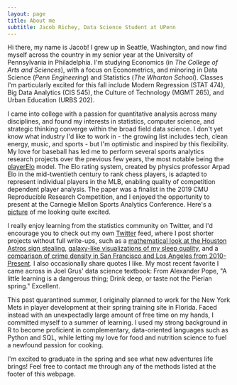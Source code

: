 ```yaml
---
layout: page
title: About me
subtitle: Jacob Richey, Data Science Student at UPenn
---
```


Hi there, my name is Jacob! I grew up in Seattle, Washington, and now find myself across the country in my senior year at the University of Pennsylvania in Philadelphia. I'm studying Economics (in *The College of Arts and Sciences*), with a focus on Econometrics, and minoring in Data Science (*Penn Engineering*) and Statistics (*The Wharton School*). Classes I'm particularly excited for this fall include Modern Regression (STAT 474), Big Data Analytics (CIS 545), the Culture of Technology (MGMT 265), and Urban Education (URBS 202). 

I came into college with a passion for quantitative analysis across many disciplines, and found my interests in statistics, computer science, and strategic thinking converge within the broad field data science. I don't yet know what industry I'd like to work in - the growing list includes tech, clean energy, music, and sports - but I'm optimistic and inspired by this flexibility. My love for baseball has led me to perform several sports analytics research projects over the previous few years, the most notable being the [playerElo](https://jacobrichey.github.io/2019-09-10-playerElo-2019/) model. The Elo rating system, created by physics professor Arpad Elo in the mid-twentieth century to rank chess players, is adapted to represent individual players in the MLB, enabling quality of competition dependent player analysis. The paper was a finalist in the 2019 CMU Reproducible Research Competition, and I enjoyed the opportunity to present at the Carnegie Mellon Sports Analytics Conference. Here's a [picture](https://twitter.com/CMU_Stats/status/1191118563106361347?s=20) of me looking quite excited. 

I really enjoy learning from the statistics community on Twitter, and I'd encourage you to check out my own [Twitter](https://twitter.com/Richey_Jacob) feed, where I post shorter projects without full write-ups, such as a [mathematical look at the Houston Astros sign stealing](https://twitter.com/Richey_Jacob/status/1262454513283166208), [galaxy-like visualizations of my sleep quality](https://twitter.com/Richey_Jacob/status/1196596855100104704), and a [comparison of crime density in San Francisco and Los Angeles from 2010-Present](https://twitter.com/Richey_Jacob/status/1189950161566330880). I also occasionally share quotes I like. My most recent favorite I came across in Joel Grus' data science textbook: From Alexander Pope, "A little learning is a dangerous thing; Drink deep, or taste not the Pierian spring." Excellent.

This past quarantined summer, I originally planned to work for the New York Mets in player development at their spring training site in Florida. Faced instead with an unexpectadly large amount of free time on my hands, I committed myself to a summer of learning. I used my strong background in R to become proficient in complementary, data-oriented languages such as Python and SQL, while letting my love for food and nutrition science to fuel a newfound passion for cooking.  

I'm excited to graduate in the spring and see what new adventures life brings! Feel free to contact me through any of the methods listed at the footer of this webpage.
